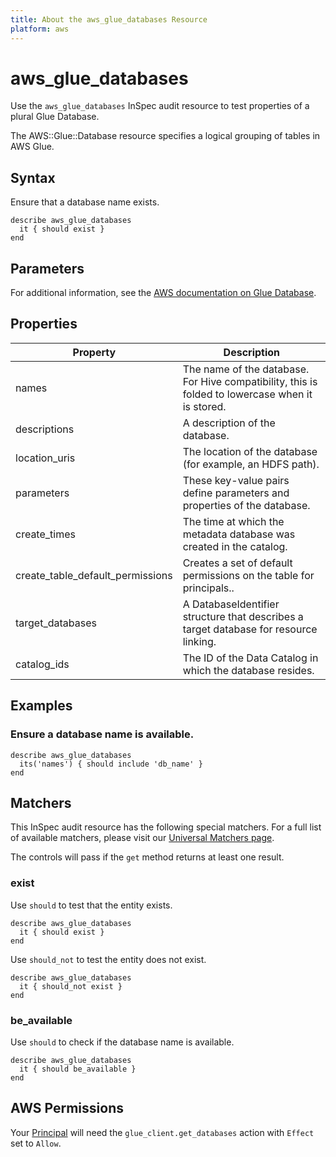 ```yaml
---
title: About the aws_glue_databases Resource
platform: aws
---
```


# aws\_glue\_databases

Use the `aws_glue_databases` InSpec audit resource to test properties of a plural Glue Database.

The AWS::Glue::Database resource specifies a logical grouping of tables in AWS Glue.

## Syntax

Ensure that a database name exists.

    describe aws_glue_databases
      it { should exist }
    end

## Parameters

For additional information, see the [AWS documentation on Glue Database](https://docs.aws.amazon.com/AWSCloudFormation/latest/UserGuide/aws-resource-glue-database.html).

## Properties

| Property | Description|
| --- | --- |
| names | The name of the database. For Hive compatibility, this is folded to lowercase when it is stored. |
| descriptions | A description of the database. |
| location_uris | The location of the database (for example, an HDFS path). |
| parameters | These key-value pairs define parameters and properties of the database. |
| create_times | The time at which the metadata database was created in the catalog. |
| create_table_default_permissions | Creates a set of default permissions on the table for principals.. |
| target_databases | A DatabaseIdentifier structure that describes a target database for resource linking. |
| catalog_ids | The ID of the Data Catalog in which the database resides. |

## Examples

### Ensure a database name is available.
    describe aws_glue_databases
      its('names') { should include 'db_name' }
    end

## Matchers

This InSpec audit resource has the following special matchers. For a full list of available matchers, please visit our [Universal Matchers page](https://www.inspec.io/docs/reference/matchers/).

The controls will pass if the `get` method returns at least one result.

### exist

Use `should` to test that the entity exists.

    describe aws_glue_databases
      it { should exist }
    end

Use `should_not` to test the entity does not exist.

    describe aws_glue_databases
      it { should_not exist }
    end

### be_available

Use `should` to check if the database name is available.

    describe aws_glue_databases
      it { should be_available }
    end

## AWS Permissions

Your [Principal](https://docs.aws.amazon.com/IAM/latest/UserGuide/intro-structure.html#intro-structure-principal) will need the `glue_client.get_databases` action with `Effect` set to `Allow`.